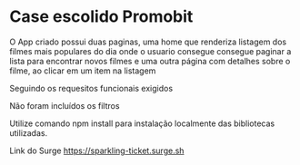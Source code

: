 # Case escolido Promobit

O App criado possui duas paginas, uma home que renderiza listagem dos filmes mais populares do dia
onde o usuario consegue consegue paginar a lista para encontrar novos filmes
e uma outra página com detalhes sobre o filme, ao clicar em um item na listagem

Seguindo os requesitos funcionais exigidos

Não foram incluídos os filtros 


Utilize comando npm install para instalação localmente das bibliotecas utilizadas.

Link do Surge 
https://sparkling-ticket.surge.sh
